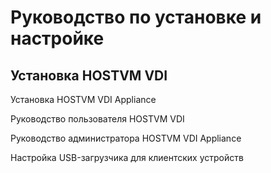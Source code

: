 # Руководство по установке и настройке

## Установка HOSTVM VDI

Установка HOSTVM VDI Appliance

Руководство пользователя HOSTVM VDI

Руководство администратора HOSTVM VDI Appliance

Настройка USB-загрузчика для клиентских устройств

